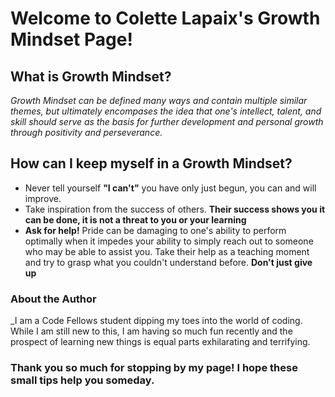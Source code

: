# Welcome to Colette Lapaix's Growth Mindset Page!

## What is Growth Mindset?
_Growth Mindset can be defined many ways and contain multiple similar themes, but ultimately encompases the idea that one's intellect, talent, and skill should serve as the basis for further development and personal growth through positivity and perseverance._

## How can I keep myself in a Growth Mindset?
- Never tell yourself **"I can't"** you have only just begun, you can and will improve.
- Take inspiration from the success of others. **Their success shows you it can be done, it is not a threat to you or your learning**
- **Ask for help!** Pride can be damaging to one's ability to perform optimally when it impedes your ability to simply reach out to someone who may be able to assist you. Take their help as a teaching moment and try to grasp what you couldn't understand before. **Don't just give up**

### About the Author
_I am a Code Fellows student dipping my toes into the world of coding. While I am still new to this, I am having so much fun recently and the prospect of learning new things is equal parts exhilarating and terrifying.

### Thank you so much for stopping by my page! I hope these small tips help you someday.
